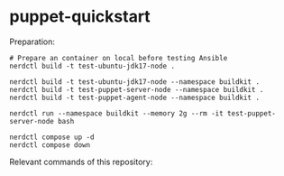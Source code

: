 # puppet-quickstart

Preparation:
```shell
# Prepare an container on local before testing Ansible
nerdctl build -t test-ubuntu-jdk17-node .

nerdctl build -t test-ubuntu-jdk17-node --namespace buildkit .
nerdctl build -t test-puppet-server-node --namespace buildkit .
nerdctl build -t test-puppet-agent-node --namespace buildkit .

nerdctl run --namespace buildkit --memory 2g --rm -it test-puppet-server-node bash

nerdctl compose up -d
nerdctl compose down

```

Relevant commands of this repository:
```shell

```